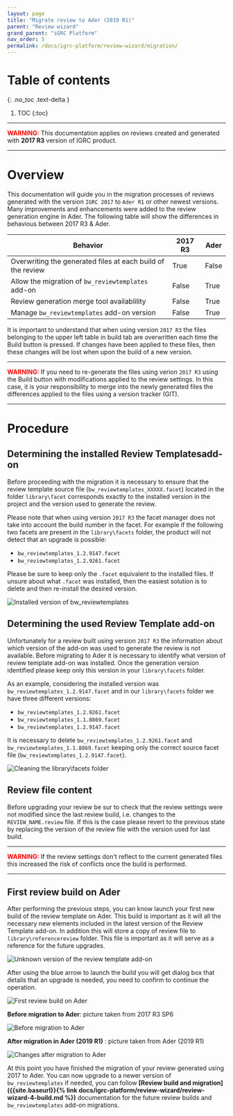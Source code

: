 ```yaml
---
layout: page
title: "Migrate review to Ader (2019 R1)"
parent: "Review wizard"
grand_parent: "iGRC Platform"
nav_order: 5
permalink: /docs/igrc-platform/review-wizard/migration/
---
```


# Table of contents
{: .no_toc .text-delta }

1. TOC
{:toc}
---

<span style="color:red">**WARNING:**</span> This documentation applies on reviews created and generated with **2017 R3** version of IGRC product.

---

# Overview

This documentation will guide you in the migration processes of reviews generated with the version `IGRC 2017` to `Ader R1` or other newest versions.
Many improvements and enhancements were added to the review generation engine in Ader.
The following table will show the differences in behavious between 2017 R3 & Ader.

|Behavior                                                    |2017 R3|Ader |
|---                                                         |---    |---  |
|Overwriting the generated files at each build of the review |True   |False|
|Allow the migration of `bw_reviewtemplates` add-on          |False  |True |
|Review generation merge tool availablility                  |False  |True |
|Manage `bw_reviewtemplates` add-on version                  |False  |True |


It is important to understand that when using version `2017 R3` the files belonging to the upper left table in build tab are overwritten each time the Build button is pressed.
If changes have been applied to these files, then these changes will be lost when upon the build of a new version.

---

<span style="color:red">**WARNING:**</span> If you need to re-generate the files using verion `2017 R3` using the Build button with modifications applied to the review settings. In this case, it is your responsibility to merge into the newly generated files the differences applied to the files using a version tracker (GIT).

---

# Procedure

## Determining the installed Review Templatesadd-on

Before proceeding with the migration it is necessary to ensure that the review template source file (`bw_reviewtemplates_XXXXX.facet`) located in the folder `library\facet` corresponds exactly to the installed version in the project and the version used to generate the review.

Please note that when using version `2017 R3` the facet manager does not take into account the build number in the facet. For example if the following two facets are present in the `library\facets` folder, the product will not detect that an upgrade is possible:

- `bw_reviewtemplates_1.2.9147.facet`
- `bw_reviewtemplates_1.2.9261.facet`

Please be sure to keep only the `.facet` equivalent to the installed files. If unsure about what `.facet` was installed, then the easiest solution is to delete and then re-install the desired version.

![Installed version of bw_reviewtemplates]({{site.baseurl}}/docs/igrc-platform/review-wizard/images/2017_review_migration_1.png "Installed version of bw_reviewtemplates")

## Determining the used Review Template add-on

Unfortunately for a review built using version `2017 R3` the information about which version of the add-on was used to generate the review is not available. Before migrating to Ader it is necessary to identify what version of review template add-on was installed.
Once the generation version identified please keep only this version in your `library\facets` folder.

As an example, considering the installed version was `bw_reviewtemplates_1.2.9147.facet` and in our `library\facets` folder we have three different versions: 
- `bw_reviewtemplates_1.2.9261.facet`
- `bw_reviewtemplates_1.1.8869.facet`
- `bw_reviewtemplates_1.2.9147.facet`
  
It is necessary to delete `bw_reviewtemplates_1.2.9261.facet` and `bw_reviewtemplates_1.1.8869.facet` keeping only the correct source facet file (`bw_reviewtemplates_1.2.9147.facet`).

![Cleaning the library\facets folder]({{site.baseurl}}/docs/igrc-platform/review-wizard/images/clean_library_facets.png "Cleaning the library\facets folder")

## Review file content

Before upgrading your review be sur to check that the review settings were not modified since the last review build, i.e. changes to the `REVIEW_NAME.review` file. If this is the case please revert to the previous state by replacing the version of the review file with the version used for last build.

---

<span style="color:red">**WARNING:**</span> If the review settings don't reflect to the current generated files this increased the risk of conflicts once the build is performed.

---

## First review build on Ader

After performing the previous steps, you can know launch your first new build of the review template on Ader. This build is important as it will all the necessary new elements included in the latest version of the Review Template add-on. In addition this will store a copy of review file to `library\referencereview` folder. This file is important as it will serve as a reference for the future upgrades.

![Unknown version of the review template add-on]({{site.baseurl}}/docs/igrc-platform/review-wizard/images/unknown_version.png "Unknown version of the review template add-on")

After using the blue arrow to launch the build you will get dialog box that details that an upgrade is needed, you need to confirm to continue the operation.

![First review build on Ader]({{site.baseurl}}/docs/igrc-platform/review-wizard/images/first_review_build_on_ader.png "First review build on Ader")

**Before migration to Ader**: picture taken from 2017 R3 SP6

![Before migration to Ader]({{site.baseurl}}/docs/igrc-platform/review-wizard/images/2017_before_migration_to_ader.png "Before migration to Ader")

**After migration in Ader (2019 R1)** : picture taken from Ader (2019 R1)

![Changes after migration to Ader]({{site.baseurl}}/docs/igrc-platform/review-wizard/images/after_migration_to_ader.png "Changes after migration to Ader")

At this point you have finished the migration of your review generated using 2017 to Ader. You can now upgrade to a newer version of `bw_reviewtemplates` if needed, you can follow **[Review build and migration]({{site.baseurl}}{% link docs/igrc-platform/review-wizard/review-wizard-4-build.md %})** documentation for the future review builds and `bw_reviewtemplates` add-on migrations.
